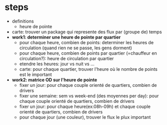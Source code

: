 
# steps
- definitions
    - heure de pointe
- carte: trouver un package qui represente des flux par (groupe de) temps
- **work1: determiner une heure de pointe par quartier**
    - pour chaque heure, combien de points: determiner les heures de circulation (quand rien ne se passe, les gens dorment)
    - pour chaque heure, combien de points par quartier (=chauffeur en circulation?): heure de circulation par quartier        
    - etendre les heures: jour vs nuit vs ...
    - carte: pour chaque quartier, trouver l'heure où le nombre de points est le important
- **work2: matrice OD sur l'heure de pointe**
    - fixer un jour: pour chaque couple orienté de quartiers, combien de drivers
    - fixer une semaine: sem vs week-end (des moyennes per day): pour chaque couple orienté de quartiers, combien de drivers
    - fixer un jour: pour chaque heure(ex:08h-09h) et chaque couple orienté de quartiers, combien de drivers 
    - pour chaque jour (une couleur), trouver le flux le plux important


    
    
    